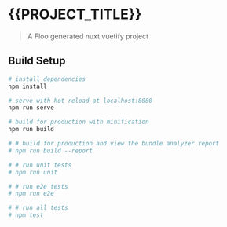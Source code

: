 # {{PROJECT_TITLE}}

> A Floo generated nuxt vuetify project

## Build Setup

``` bash
# install dependencies
npm install

# serve with hot reload at localhost:8080
npm run serve

# build for production with minification
npm run build

# # build for production and view the bundle analyzer report
# npm run build --report

# # run unit tests
# npm run unit

# # run e2e tests
# npm run e2e

# # run all tests
# npm test
```
